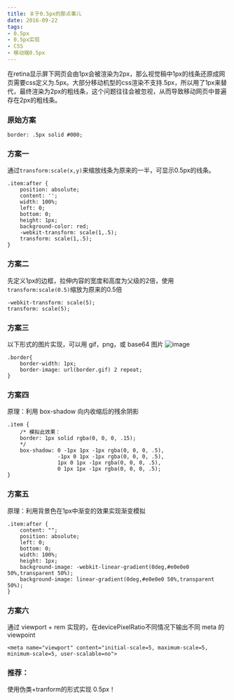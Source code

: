 ```yaml
---
title: 关于0.5px的那点事儿
date: 2016-09-22
tags: 
- 0.5px
- 0.5px实现
- CSS
- 移动端0.5px
---
```


在retina显示屏下网页会由1px会被渲染为2px，那么视觉稿中1px的线条还原成网页需要css定义为.5px。大部分移动机型的css渲染不支持.5px，所以用了1px来替代，最终渲染为2px的粗线条，这个问题往往会被忽视，从而导致移动网页中普遍存在2px的粗线条。

### 原始方案

```
border: .5px solid #000;
```

### 方案一

通过`transform:scale(x,y)`来缩放线条为原来的一半，可显示0.5px的线条。

```
.item:after {
    position: absolute;
    content: '';
    width: 100%;
    left: 0;
    bottom: 0;
    height: 1px;
    background-color: red;
    -webkit-transform: scale(1,.5);
    transform: scale(1,.5);
}
```

### 方案二

先定义1px的边框，拉伸内容的宽度和高度为父级的2倍，使用`transform:scale(0.5)`缩放为原来的0.5倍

```
-webkit-transform: scale(5);
transform: scale(5);
```

### 方案三

以下形式的图片实现，可以用 gif，png，或 base64 图片 ![image](http://image.freefe.cc/20160922204325.png)

```
.border{
    border-width: 1px;
    border-image: url(border.gif) 2 repeat;
}
```

### 方案四

原理：利用 box-shadow 向内收缩后的残余阴影

```
.item {
    /* 模拟此效果：
    border: 1px solid rgba(0, 0, 0, .15);
    */
    box-shadow: 0 -1px 1px -1px rgba(0, 0, 0, .5),
                -1px 0 1px -1px rgba(0, 0, 0, .5),
                1px 0 1px -1px rgba(0, 0, 0, .5),
                0 1px 1px -1px rgba(0, 0, 0, .5);
}
```

### 方案五

原理：利用背景色在1px中渐变的效果实现渐变模拟

```
.item:after {
    content: "";
    position: absolute;
    left: 0;
    bottom: 0;
    width: 100%;
    height: 1px;
    background-image: -webkit-linear-gradient(0deg,#e0e0e0 50%,transparent 50%);
    background-image: linear-gradient(0deg,#e0e0e0 50%,transparent 50%);
}
```

### 方案六

通过 viewport + rem 实现的，在devicePixelRatio不同情况下输出不同 meta 的 viewpoint

```
<meta name="viewport" content="initial-scale=5, maximum-scale=5, minimum-scale=5, user-scalable=no">
```

### 推荐：

使用伪类+tranform的形式实现 0.5px！